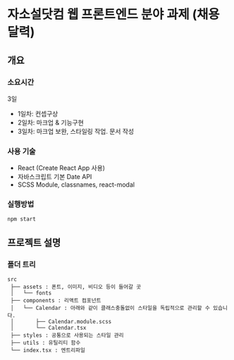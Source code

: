 # 자소설닷컴 웹 프론트엔드 분야 과제 (채용달력)

## 개요

### 소요시간

3일

- 1일차: 컨셉구상
- 2일차: 마크업 & 기능구현
- 3일차: 마크업 보완, 스타일링 작업. 문서 작성

### 사용 기술

- React (Create React App 사용)
- 자바스크립트 기본 Date API
- SCSS Module, classnames, react-modal

### 실행방법

`npm start`

## 프로젝트 설명

### 폴더 트리

```
src
 ├── assets : 폰트, 이미지, 비디오 등이 들어갈 곳
 │   └── fonts
 ├── components : 리액트 컴포넌트
 │   └── Calendar : 아래와 같이 클래스충돌없이 스타일을 독립적으로 관리할 수 있습니다.
 │       ├── Calendar.module.scss
 │       └── Calendar.tsx
 ├── styles : 공통으로 사용되는 스타일 관리
 ├── utils : 유틸리티 함수
 └── index.tsx : 엔트리파일
```

